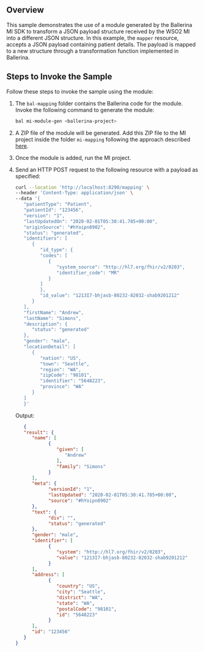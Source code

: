 ## Overview

This sample demonstrates the use of a module generated by the Ballerina MI SDK to transform a JSON payload structure received by the WSO2 MI into a different JSON structure.
In this example, the `mapper` resource, accepts a JSON payload containing patient details. The payload is mapped to a new structure through a transformation function implemented in Ballerina.

## Steps to Invoke the Sample

Follow these steps to invoke the sample using the module:

1. The `bal-mapping` folder contains the Ballerina code for the module. Invoke the following command to generate the module:

    ```bash
    bal mi-module-gen <ballerina-project>
    ```

2. A ZIP file of the module will be generated. Add this ZIP file to the MI project inside the folder `mi-mapping` following the approach described [here](https://mi.docs.wso2.com/en/latest/develop/creating-artifacts/adding-connectors/).

3. Once the module is added, run the MI project.

4. Send an HTTP POST request to the following resource with a payload as specified:

   ```bash
   curl --location 'http://localhost:8290/mapping' \
   --header 'Content-Type: application/json' \
   --data '{
      "patientType": "Patient",
      "patientId": "123456",
      "version": "1",
      "lastUpdatedOn": "2020-02-01T05:30:41.785+00:00",
      "originSource": "#hYoipn8902",
      "status": "generated",
      "identifiers": [
         {
            "id_type": {
            "codes": [
               {
                  "system_source": "http://hl7.org/fhir/v2/0203",
                  "identifier_code": "MR"
               }
            ]
            },
            "id_value": "1213I7-bhjasb-80232-82032-shab9201212"
         }
      ],
      "firstName": "Andrew",
      "lastName": "Simons",
      "description": {
         "status": "generated"
      },
      "gender": "male",
      "locationDetail": [
         {
            "nation": "US",
            "town": "Seattle",
            "region": "WA",
            "zipCode": "98101",
            "identifier": "5648223",
            "province": "WA"
         }
      ]
      }'
   ```

   Output:

   ```json
      {
      "result": {
         "name": [
               {
                  "given": [
                     "Andrew"
                  ],
                  "family": "Simons"
               }
         ],
         "meta": {
               "versionId": "1",
               "lastUpdated": "2020-02-01T05:30:41.785+00:00",
               "source": "#hYoipn8902"
         },
         "text": {
               "div": "",
               "status": "generated"
         },
         "gender": "male",
         "identifier": [
               {
                  "system": "http://hl7.org/fhir/v2/0203",
                  "value": "1213I7-bhjasb-80232-82032-shab9201212"
               }
         ],
         "address": [
               {
                  "country": "US",
                  "city": "Seattle",
                  "district": "WA",
                  "state": "WA",
                  "postalCode": "98101",
                  "id": "5648223"
               }
         ],
         "id": "123456"
      }
   }
   ```
